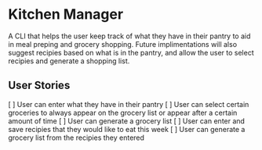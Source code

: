 # Kitchen Manager

A CLI that helps the user keep track of what they have in their pantry to aid in meal preping and grocery shopping. Future implimentations will also suggest recipies based on what is in the pantry, and allow the user to select recipies and generate a shopping list.

## User Stories

[ ] User can enter what they have in their pantry
[ ] User can select certain groceries to always appear on the grocery list or appear after a certain amount of time
[ ] User can generate a grocery list
[ ] User can enter and save recipies that they would like to eat this week
[ ] User can generate a grocery list from the recipies they entered

